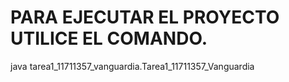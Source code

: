 # PARA EJECUTAR EL PROYECTO UTILICE EL COMANDO. 
java tarea1_11711357_vanguardia.Tarea1_11711357_Vanguardia
